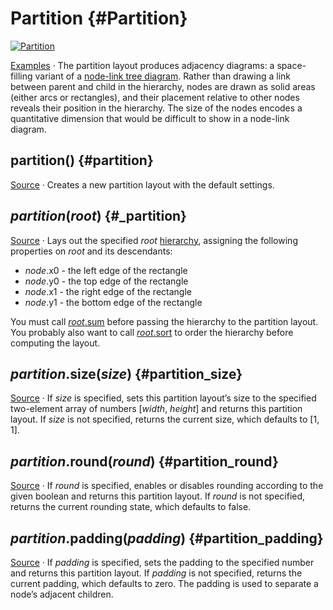 # Partition {#Partition}

[<img alt="Partition" src="https://raw.githubusercontent.com/d3/d3-hierarchy/main/img/partition.png">](https://observablehq.com/@d3/icicle/2)

[Examples](https://observablehq.com/@d3/icicle/2) · The partition layout produces adjacency diagrams: a space-filling variant of a [node-link tree diagram](./tree.md). Rather than drawing a link between parent and child in the hierarchy, nodes are drawn as solid areas (either arcs or rectangles), and their placement relative to other nodes reveals their position in the hierarchy. The size of the nodes encodes a quantitative dimension that would be difficult to show in a node-link diagram.

## partition() {#partition}

[Source](https://github.com/d3/d3-hierarchy/blob/main/src/partition.js) · Creates a new partition layout with the default settings.

## *partition*(*root*) {#_partition}

[Source](https://github.com/d3/d3-hierarchy/blob/main/src/partition.js) · Lays out the specified *root* [hierarchy](./hierarchy.md), assigning the following properties on *root* and its descendants:

* *node*.x0 - the left edge of the rectangle
* *node*.y0 - the top edge of the rectangle
* *node*.x1 - the right edge of the rectangle
* *node*.y1 - the bottom edge of the rectangle

You must call [*root*.sum](./hierarchy.md#node_sum) before passing the hierarchy to the partition layout. You probably also want to call [*root*.sort](./hierarchy.md#node_sort) to order the hierarchy before computing the layout.

## *partition*.size(*size*) {#partition_size}

[Source](https://github.com/d3/d3-hierarchy/blob/main/src/partition.js) · If *size* is specified, sets this partition layout’s size to the specified two-element array of numbers [*width*, *height*] and returns this partition layout. If *size* is not specified, returns the current size, which defaults to [1, 1].

## *partition*.round(*round*) {#partition_round}

[Source](https://github.com/d3/d3-hierarchy/blob/main/src/partition.js) · If *round* is specified, enables or disables rounding according to the given boolean and returns this partition layout. If *round* is not specified, returns the current rounding state, which defaults to false.

## *partition*.padding(*padding*) {#partition_padding}

[Source](https://github.com/d3/d3-hierarchy/blob/main/src/partition.js) · If *padding* is specified, sets the padding to the specified number and returns this partition layout. If *padding* is not specified, returns the current padding, which defaults to zero. The padding is used to separate a node’s adjacent children.
